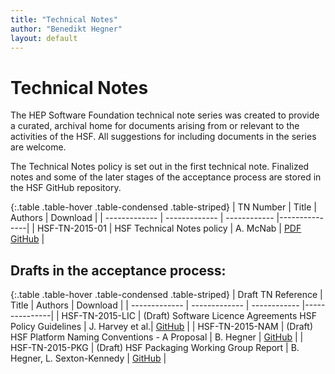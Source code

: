 ```yaml
---
title: "Technical Notes"
author: "Benedikt Hegner"
layout: default
---
```


# Technical Notes

The HEP Software Foundation technical note series was created to provide a curated, archival home for documents arising from or relevant to the activities of the HSF. All suggestions for including documents in the series are welcome.

The Technical Notes policy is set out in the first technical note. Finalized notes and some of the later stages of the acceptance process are stored in the HSF GitHub repository.

{:.table .table-hover .table-condensed .table-striped}
| TN Number  | Title           | Authors     | Download    |
| ------------- | ------------- | ------------ |---------------|
| HSF-TN-2015-01  | HSF Technical Notes policy  | A. McNab | [PDF](https://github.com/HEP-SF/documents/raw/master/HSF-TN/2015-01/HSF-TN-2015-01.pdf) [GitHub](https://github.com/HEP-SF/documents/tree/master/HSF-TN/2015-01) |

## Drafts in the acceptance process:

{:.table .table-hover .table-condensed .table-striped}
| Draft TN Reference  | Title           | Authors     | Download    |
| ------------- | ------------- | ------------ |---------------|
| HSF-TN-2015-LIC  | (Draft) Software Licence Agreements HSF Policy Guidelines  | J. Harvey et al.| [GitHub](https://github.com/HEP-SF/documents/tree/master/HSF-TN/2016-01) |
| HSF-TN-2015-NAM  | (Draft) HSF Platform Naming Conventions - A Proposal  | B. Hegner | [GitHub](https://github.com/HEP-SF/documents/tree/master/HSF-TN/draft-2015-NAM) |
| HSF-TN-2015-PKG  | (Draft) HSF Packaging Working Group Report  | B. Hegner, L. Sexton-Kennedy | [GitHub](https://github.com/HEP-SF/documents/tree/master/HSF-TN/draft-2015-PKG) |
